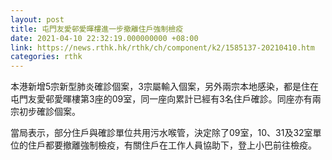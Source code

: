 ```yaml
---
layout: post
title: 屯門友愛邨愛暉樓進一步撤離住戶強制檢疫
date: 2021-04-10 22:32:19.000000000 +08:00
link: https://news.rthk.hk/rthk/ch/component/k2/1585137-20210410.htm
categories: rthk
---
```


本港新增5宗新型肺炎確診個案，3宗屬輸入個案，另外兩宗本地感染，都是住在屯門友愛邨愛暉樓第3座的09室，同一座向累計已經有3名住戶確診。同座亦有兩宗初步確診個案。

當局表示，部分住戶與確診單位共用污水喉管，決定除了09室，10、31及32室單位的住戶都要撤離強制檢疫，有關住戶在工作人員協助下，登上小巴前往檢疫。
